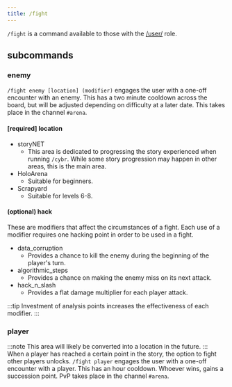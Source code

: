 ```yaml
---
title: /fight
---
```


`/fight` is a command available to those with the [/user/](/reference/roles/#user) role.

## subcommands

### **enemy**

`/fight enemy [location] (modifier)` engages the user with a one-off encounter with an enemy. This has a two minute cooldown across the board, but will be adjusted depending on difficulty at a later date. This takes place in the channel `#arena`.

#### [required] location

-   storyNET
    -   This area is dedicated to progressing the story experienced when running `/cybr`. While some story progression may happen in other areas, this is the main area.
-   HoloArena
    -   Suitable for beginners.
-   Scrapyard
    -   Suitable for levels 6-8.

#### (optional) hack

These are modifiers that affect the circumstances of a fight. Each use of a modifier requires one hacking point in order to be used in a fight.

-   data_corruption
    -   Provides a chance to kill the enemy during the beginning of the player's turn.
-   algorithmic_steps
    -   Provides a chance on making the enemy miss on its next attack.
-   hack_n_slash
    -   Provides a flat damage multiplier for each player attack.

:::tip
Investment of analysis points increases the effectiveness of each modifier.
:::

### **player**

:::note
This area will likely be converted into a location in the future.
:::
When a player has reached a certain point in the story, the option to fight other players unlocks. `/fight player` engages the user with a one-off encounter with a player. This has an hour cooldown. Whoever wins, gains a succession point. PvP takes place in the channel `#arena`.
